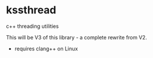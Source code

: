 # kssthread
c++ threading utilities

This will be V3 of this library - a complete rewrite from V2.

- requires clang++ on Linux
